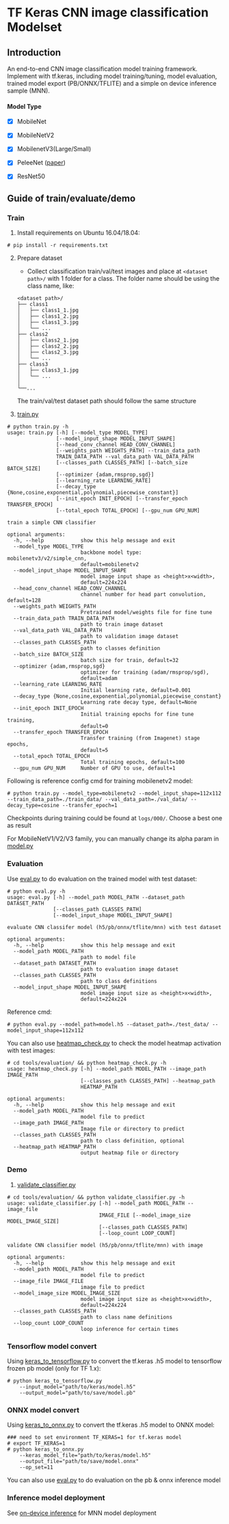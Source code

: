 # TF Keras CNN image classification Modelset

## Introduction

An end-to-end CNN image classification model training framework. Implement with tf.keras, including model training/tuning, model evaluation, trained model export (PB/ONNX/TFLITE) and a simple on device inference sample (MNN).

#### Model Type
- [x] MobileNet
- [x] MobileNetV2
- [x] MobilenetV3(Large/Small)
- [x] PeleeNet ([paper](https://arxiv.org/abs/1804.06882))
- [x] ResNet50


## Guide of train/evaluate/demo

### Train

1. Install requirements on Ubuntu 16.04/18.04:

```
# pip install -r requirements.txt
```

2. Prepare dataset

    * Collect classification train/val/test images and place at `<dataset path>/` with 1 folder for a class. The folder name should be using the class name, like:

    ```
    <dataset path>/
    ├── class1
    │   ├── class1_1.jpg
    │   ├── class1_2.jpg
    │   ├── class1_3.jpg
    │   └── ...
    ├── class2
    │   ├── class2_1.jpg
    │   ├── class2_2.jpg
    │   ├── class2_3.jpg
    │   └── ...
    ├── class3
    │   ├── class3_1.jpg
    │   └── ...
    │
    └──...
    ```

    The train/val/test dataset path should follow the same structure


3. [train.py](https://github.com/david8862/tf-keras-image-classifier/blob/master/train.py)

```
# python train.py -h
usage: train.py [-h] [--model_type MODEL_TYPE]
                [--model_input_shape MODEL_INPUT_SHAPE]
                [--head_conv_channel HEAD_CONV_CHANNEL]
                [--weights_path WEIGHTS_PATH] --train_data_path
                TRAIN_DATA_PATH --val_data_path VAL_DATA_PATH
                [--classes_path CLASSES_PATH] [--batch_size BATCH_SIZE]
                [--optimizer {adam,rmsprop,sgd}]
                [--learning_rate LEARNING_RATE]
                [--decay_type {None,cosine,exponential,polynomial,piecewise_constant}]
                [--init_epoch INIT_EPOCH] [--transfer_epoch TRANSFER_EPOCH]
                [--total_epoch TOTAL_EPOCH] [--gpu_num GPU_NUM]

train a simple CNN classifier

optional arguments:
  -h, --help            show this help message and exit
  --model_type MODEL_TYPE
                        backbone model type: mobilenetv3/v2/simple_cnn,
                        default=mobilenetv2
  --model_input_shape MODEL_INPUT_SHAPE
                        model image input shape as <height>x<width>,
                        default=224x224
  --head_conv_channel HEAD_CONV_CHANNEL
                        channel number for head part convolution, default=128
  --weights_path WEIGHTS_PATH
                        Pretrained model/weights file for fine tune
  --train_data_path TRAIN_DATA_PATH
                        path to train image dataset
  --val_data_path VAL_DATA_PATH
                        path to validation image dataset
  --classes_path CLASSES_PATH
                        path to classes definition
  --batch_size BATCH_SIZE
                        batch size for train, default=32
  --optimizer {adam,rmsprop,sgd}
                        optimizer for training (adam/rmsprop/sgd),
                        default=adam
  --learning_rate LEARNING_RATE
                        Initial learning rate, default=0.001
  --decay_type {None,cosine,exponential,polynomial,piecewise_constant}
                        Learning rate decay type, default=None
  --init_epoch INIT_EPOCH
                        Initial training epochs for fine tune training,
                        default=0
  --transfer_epoch TRANSFER_EPOCH
                        Transfer training (from Imagenet) stage epochs,
                        default=5
  --total_epoch TOTAL_EPOCH
                        Total training epochs, default=100
  --gpu_num GPU_NUM     Number of GPU to use, default=1
```

Following is reference config cmd for training mobilenetv2 model:
```
# python train.py --model_type=mobilenetv2 --model_input_shape=112x112 --train_data_path=./train_data/ --val_data_path=./val_data/ --decay_type=cosine --transfer_epoch=1
```

Checkpoints during training could be found at `logs/000/`. Choose a best one as result

For MobileNetV1/V2/V3 family, you can manually change its alpha param in [model.py](https://github.com/david8862/tf-keras-image-classifier/blob/master/torch/classifier/model.py)


### Evaluation
Use [eval.py](https://github.com/david8862/tf-keras-image-classifier/blob/master/eval.py) to do evaluation on the trained model with test dataset:

```
# python eval.py -h
usage: eval.py [-h] --model_path MODEL_PATH --dataset_path DATASET_PATH
               [--classes_path CLASSES_PATH]
               [--model_input_shape MODEL_INPUT_SHAPE]

evaluate CNN classifer model (h5/pb/onnx/tflite/mnn) with test dataset

optional arguments:
  -h, --help            show this help message and exit
  --model_path MODEL_PATH
                        path to model file
  --dataset_path DATASET_PATH
                        path to evaluation image dataset
  --classes_path CLASSES_PATH
                        path to class definitions
  --model_input_shape MODEL_INPUT_SHAPE
                        model image input size as <height>x<width>,
                        default=224x224
```

Reference cmd:

```
# python eval.py --model_path=model.h5 --dataset_path=./test_data/ --model_input_shape=112x112
```

You can also use [heatmap_check.py](https://github.com/david8862/tf-keras-image-classifier/blob/master/tools/evaluation/heatmap_check.py) to check the model heatmap activation with test images:

```
# cd tools/evaluation/ && python heatmap_check.py -h
usage: heatmap_check.py [-h] --model_path MODEL_PATH --image_path IMAGE_PATH
                        [--classes_path CLASSES_PATH] --heatmap_path
                        HEATMAP_PATH

optional arguments:
  -h, --help            show this help message and exit
  --model_path MODEL_PATH
                        model file to predict
  --image_path IMAGE_PATH
                        Image file or directory to predict
  --classes_path CLASSES_PATH
                        path to class definition, optional
  --heatmap_path HEATMAP_PATH
                        output heatmap file or directory
```


### Demo
1. [validate_classifier.py](https://github.com/david8862/tf-keras-image-classifier/blob/master/tools/evaluation/validate_classifier.py)

```
# cd tools/evaluation/ && python validate_classifier.py -h
usage: validate_classifier.py [-h] --model_path MODEL_PATH --image_file
                              IMAGE_FILE [--model_image_size MODEL_IMAGE_SIZE]
                              [--classes_path CLASSES_PATH]
                              [--loop_count LOOP_COUNT]

validate CNN classifier model (h5/pb/onnx/tflite/mnn) with image

optional arguments:
  -h, --help            show this help message and exit
  --model_path MODEL_PATH
                        model file to predict
  --image_file IMAGE_FILE
                        image file to predict
  --model_image_size MODEL_IMAGE_SIZE
                        model image input size as <height>x<width>,
                        default=224x224
  --classes_path CLASSES_PATH
                        path to class name definitions
  --loop_count LOOP_COUNT
                        loop inference for certain times
```

### Tensorflow model convert
Using [keras_to_tensorflow.py](https://github.com/david8862/tf-keras-image-classifier/blob/master/tools/model_converter/keras_to_tensorflow.py) to convert the tf.keras .h5 model to tensorflow frozen pb model (only for TF 1.x):
```
# python keras_to_tensorflow.py
    --input_model="path/to/keras/model.h5"
    --output_model="path/to/save/model.pb"
```

### ONNX model convert
Using [keras_to_onnx.py](https://github.com/david8862/tf-keras-image-classifier/blob/master/tools/model_converter/keras_to_onnx.py) to convert the tf.keras .h5 model to ONNX model:
```
### need to set environment TF_KERAS=1 for tf.keras model
# export TF_KERAS=1
# python keras_to_onnx.py
    --keras_model_file="path/to/keras/model.h5"
    --output_file="path/to/save/model.onnx"
    --op_set=11
```

You can also use [eval.py](https://github.com/david8862/tf-keras-image-classifier/blob/master/eval.py) to do evaluation on the pb & onnx inference model

### Inference model deployment
See [on-device inference](https://github.com/david8862/tf-keras-image-classifier/tree/master/inference) for MNN model deployment

